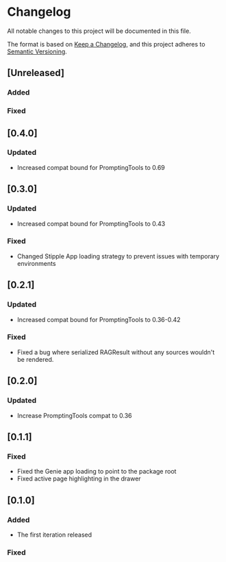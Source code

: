 # Changelog
All notable changes to this project will be documented in this file.

The format is based on [Keep a Changelog](https://keepachangelog.com/en/1.0.0/),
and this project adheres to [Semantic Versioning](https://semver.org/spec/v2.0.0.html).

## [Unreleased]

### Added

### Fixed

## [0.4.0]

### Updated
- Increased compat bound for PromptingTools to 0.69

## [0.3.0]

### Updated
- Increased compat bound for PromptingTools to 0.43

### Fixed
- Changed Stipple App loading strategy to prevent issues with temporary environments

## [0.2.1]

### Updated
- Increased compat bound for PromptingTools to 0.36-0.42

### Fixed
- Fixed a bug where serialized RAGResult without any sources wouldn't be rendered.

## [0.2.0]

### Updated
- Increase PromptingTools compat to 0.36

## [0.1.1]

### Fixed
- Fixed the Genie app loading to point to the package root
- Fixed active page highlighting in the drawer

## [0.1.0]

### Added
- The first iteration released

### Fixed